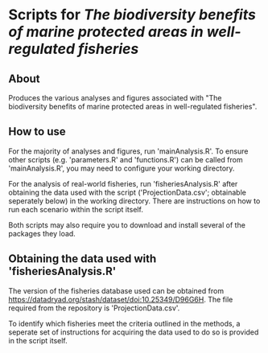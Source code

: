 # Scripts for *The biodiversity benefits of marine protected areas in well-regulated fisheries*

## About
Produces the various analyses and figures associated with "The biodiversity benefits of marine protected areas in well-regulated fisheries".

## How to use
For the majority of analyses and figures, run 'mainAnalysis.R'. To ensure other scripts (e.g. 'parameters.R' and 'functions.R') can be called from 'mainAnalysis.R', you may need to configure your working directory.

For the analysis of real-world fisheries, run 'fisheriesAnalysis.R' after obtaining the data used with the script ('ProjectionData.csv'; obtainable seperately below) in the working directory. There are instructions on how to run each scenario within the script itself.

Both scripts may also require you to download and install several of the packages they load.

## Obtaining the data used with 'fisheriesAnalysis.R'
The version of the fisheries database used can be obtained from https://datadryad.org/stash/dataset/doi:10.25349/D96G6H. The file required from the repository is 'ProjectionData.csv'.

To identify which fisheries meet the criteria outlined in the methods, a seperate set of instructions for acquiring the data used to do so is provided in the script itself.
